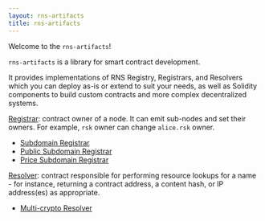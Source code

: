 ```yaml
---
layout: rns-artifacts
title: rns-artifacts
---
```


Welcome to the `rns-artifacts`!

`rns-artifacts` is a library for smart contract development.

It provides implementations of RNS Registry, Registrars, and Resolvers which you can deploy as-is or extend to suit your needs, as well as Solidity components to build custom contracts and more complex decentralized systems.

[Registrar](registrar): contract owner of a node. It can emit sub-nodes and set their owners. For example, `rsk` owner can change `alice.rsk` owner.
- [Subdomain Registrar](registrar/Subdomain-Registrar)
- [Public Subdomain Registrar](registrar/Public-Subdomain-Registrar)
- [Price Subdomain Registrar](registrar/Price-Subdomain-Registrar)

[Resolver](resolver): contract responsible for performing resource lookups for a name - for instance, returning a contract address, a content hash, or IP address(es) as appropriate.
- [Multi-crypto Resolver](resolver/Multi-Chain-Resolver)


